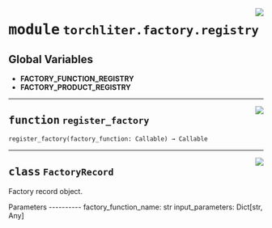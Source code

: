 <!-- markdownlint-disable -->

<a href="https://github.com/ChenchaoZhao/TorchLiter/tree/main/src/torchliter/factory/registry.py#L0"><img align="right" style="float:right;" src="https://img.shields.io/badge/-source-cccccc?style=flat-square"></a>

# <kbd>module</kbd> `torchliter.factory.registry`




**Global Variables**
---------------
- **FACTORY_FUNCTION_REGISTRY**
- **FACTORY_PRODUCT_REGISTRY**

---

<a href="https://github.com/ChenchaoZhao/TorchLiter/tree/main/src/torchliter/factory/registry.py#L34"><img align="right" style="float:right;" src="https://img.shields.io/badge/-source-cccccc?style=flat-square"></a>

## <kbd>function</kbd> `register_factory`

```python
register_factory(factory_function: Callable) → Callable
```






---

<a href="https://github.com/ChenchaoZhao/TorchLiter/tree/main/src/torchliter/factory/registry.py#L16"><img align="right" style="float:right;" src="https://img.shields.io/badge/-source-cccccc?style=flat-square"></a>

## <kbd>class</kbd> `FactoryRecord`
Factory record object. 

Parameters 
---------- factory_function_name: str input_parameters: Dict[str, Any] 





